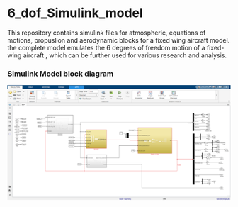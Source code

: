 # 6_dof_Simulink_model
This repository contains simulink files for atmospheric, equations of motions, propuslion and aerodynamic blocks for a fixed wing aircraft model. the complete model emulates the 6 degrees of freedom motion of a fixed-wing aircraft , which can be further used for various research and analysis.

### Simulink Model block diagram
![6 Degrees of freedom(FW)](./Simulink_model.png)
